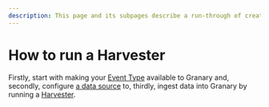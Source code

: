 ```yaml
---
description: This page and its subpages describe a run-through of creating a Harvester
---
```


# How to run a Harvester

Firstly, start with making your [Event Type](event-types.md) available to Granary and, secondly, configure [a data source](source-types.md) to, thirdly, ingest data into Granary by running a [Harvester](harvesters.md).


